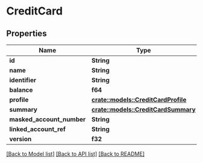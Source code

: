 # CreditCard

## Properties

Name | Type | Description | Notes
------------ | ------------- | ------------- | -------------
**id** | **String** |  | 
**name** | **String** |  | 
**identifier** | **String** |  | 
**balance** | **f64** |  | 
**profile** | [**crate::models::CreditCardProfile**](CreditCardProfile.md) |  | 
**summary** | [**crate::models::CreditCardSummary**](CreditCardSummary.md) |  | 
**masked_account_number** | **String** |  | 
**linked_account_ref** | **String** |  | 
**version** | **f32** |  | 

[[Back to Model list]](../README.md#documentation-for-models) [[Back to API list]](../README.md#documentation-for-api-endpoints) [[Back to README]](../README.md)


